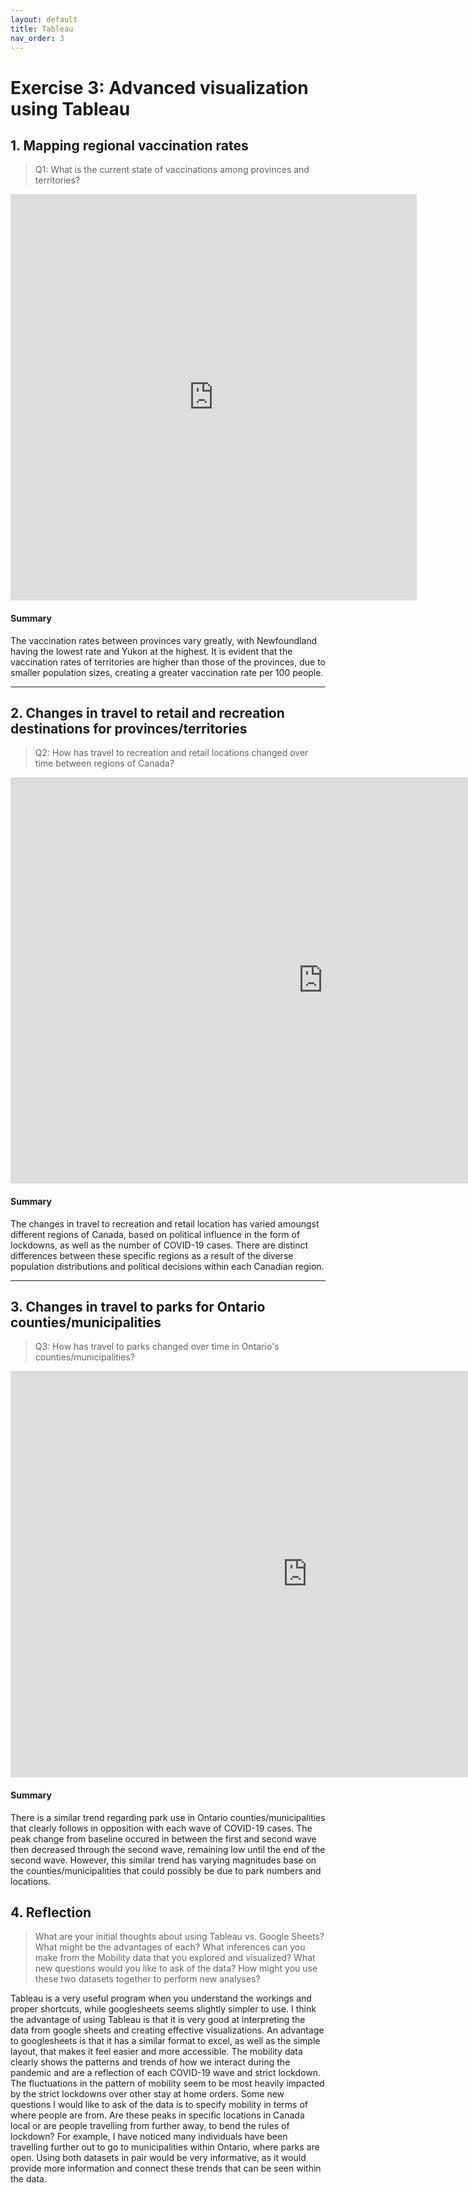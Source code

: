 ```yaml
---
layout: default
title: Tableau
nav_order: 3
---
```


# Exercise 3: Advanced visualization using Tableau


## 1. Mapping regional vaccination rates
> Q1: What is the current state of vaccinations among provinces and territories?  

<!-- Paste your embed code for your figure below-->

<iframe seamless frameborder="0" src="https://public.tableau.com/views/AH-covid-vaccination-map/Dashboard1?:embed=yes&:display_count=yes&:showVizHome=no" width = '650' height = '650' scrolling='no'></iframe> 

#### Summary
<!-- Write a 2-sentence summary of the trends shown in the figure embedded above-->

The vaccination rates between provinces vary greatly, with Newfoundland having the lowest rate and Yukon at the highest. It is evident that the vaccination rates of territories are higher than those of the provinces, due to smaller population sizes, creating a greater vaccination rate per 100 people. 

---

## 2. Changes in travel to retail and recreation destinations for provinces/territories
> Q2: How has travel to recreation and retail locations changed over time between regions of Canada?  

<!-- Paste your embed code for your figure below-->

<iframe seamless frameborder="0" src="https://public.tableau.com/views/Retailandrecreation_16223214274250/Dashboard1?:embed=yes&:display_count=yes&:showVizHome=no" width = '1000' height = '650' scrolling='no'></iframe> 

#### Summary
<!-- Write a 2-sentence summary of the trends shown in the figure embedded above-->

The changes in travel to recreation and retail location has varied amoungst different regions of Canada, based on political influence in the form of lockdowns, as well as the number of COVID-19 cases. There are distinct differences between these specific regions as a result of the  diverse population distributions and political decisions within each Canadian region. 


---

## 3. Changes in travel to parks for Ontario counties/municipalities
> Q3: How has travel to parks changed over time in Ontario's counties/municipalities?  

<!-- Paste your embed code for your figure below-->

<iframe seamless frameborder="0" src="https://public.tableau.com/views/Parks_3_16223303334440/Dashboard1?:embed=yes&:display_count=yes&:showVizHome=no" width = '950' height = '650' scrolling='no'></iframe>

#### Summary
<!-- Write a 2-sentence summary of the trends shown in the figure embedded above-->

There is a similar trend regarding park use in Ontario counties/municipalities that clearly follows in opposition with each wave of COVID-19 cases. The peak change from baseline occured in between the first and second wave then decreased through the second wave, remaining low until the end of the second wave. However, this similar trend has varying magnitudes base on the counties/municipalities that could possibly be due to park numbers and locations. 

## 4. Reflection 
> What are your initial thoughts about using Tableau vs. Google Sheets? What might be the advantages of each? 
> What inferences can you make from the Mobility data that you explored and visualized? 
> What new questions would you like to ask of the data? 
> How might you use these two datasets together to perform new analyses? 

<!-- Write a short response below-->

  Tableau is a very useful program when you understand the workings and proper shortcuts, while googlesheets seems slightly simpler to use. I think the advantage of using Tableau is that it is very good at interpreting the data from google sheets and creating effective visualizations. An advantage to googlesheets is that it has a similar format to excel, as well as the simple layout, that makes it feel easier and more accessible. 
  The mobility data clearly shows the patterns and trends of how we interact during the pandemic and are a reflection of each COVID-19 wave and strict lockdown. The fluctuations in the pattern of mobility seem to be most heavily impacted by the strict lockdowns over other stay at home orders. 
  Some new questions I would like to ask of the data is to specify mobility in terms of where people are from. Are these peaks in specific locations in Canada local or are people travelling from further away, to bend the rules of lockdown? For example, I have noticed many individuals have been travelling further out to go to municipalities within Ontario, where parks are open. 
  Using both datasets in pair would be very informative, as it would provide more information and connect these trends that can be seen within the data. 


